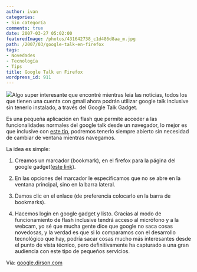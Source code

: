 ```yaml
---
author: ivan
categories:
- Sin categoría
comments: true
date: 2007-03-27 05:02:00
featuredImage: /photos/431642738_c1d486d8aa_m.jpg
path: /2007/03/google-talk-en-firefox
tags:
- Novedades
- Tecnología
- Tips
title: Google Talk en Firefox
wordpress_id: 911
---
```


[![](https://farm1.static.flickr.com/157/431642738_c1d486d8aa_m.jpg)](https://farm1.static.flickr.com/157/431642738_c1d486d8aa_m.jpg)Algo super interesante que encontré mientras leía las noticias, todos los que tienen una cuenta con gmail ahora podrán utilizar google talk inclusive sin tenerlo instalado, a través del Google Talk Gadget.

Es una pequeña aplicación en flash que permite acceder a las funcionalidades normales del google talk desde un navegador, lo mejor es que inclusive con [este tip](https://google.dirson.com/post/3267-talk-barra-lateral-firefox/), podremos tenerlo siempre abierto sin necesidad de cambiar de ventana mientras navegamos.

La idea es simple:

1. Creamos un marcador (bookmark), en el firefox para la página del google gadget([este link](https://talkgadget.google.com/talkgadget/client)).
2. En las opciones del marcador le especificamos que no se abre en la ventana principal, sino en la barra lateral.
3. Damos clic en el enlace (de preferencia colocarlo en la barra de bookmarks).

4. Hacemos login en google gadget y listo.
   Gracias al modo de funcionamiento de flash inclusive tendrá acceso al micrófono y a la webcam, yo sé que mucha gente dice que google no saca cosas novedosas, y la verdad es que si lo comparamos con el desarrollo tecnológico que hay, podría sacar cosas mucho más interesantes desde el punto de vista técnico, pero definitivamente ha capturado a una gran audiencia con este tipo de pequeños servicios.

Vía: [google.dirson.com](https://google.dirson.com/post/3267-talk-barra-lateral-firefox/)